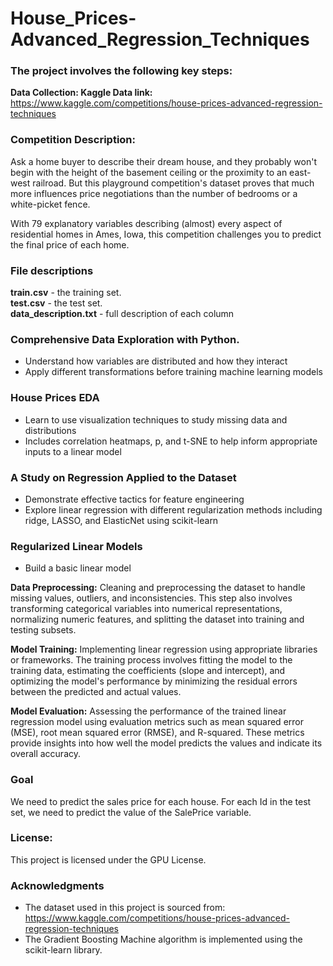 # House_Prices-Advanced_Regression_Techniques

### The project involves the following key steps:
**Data Collection: Kaggle Data link:** https://www.kaggle.com/competitions/house-prices-advanced-regression-techniques

### Competition Description:
Ask a home buyer to describe their dream house, and they probably won't begin with the height of the basement ceiling or the proximity to an east-west railroad. But this playground competition's dataset proves that much more influences price negotiations than the number of bedrooms or a white-picket fence.<br>

With 79 explanatory variables describing (almost) every aspect of residential homes in Ames, Iowa, this competition challenges you to predict the final price of each home.<br>

### File descriptions
**train.csv** - the training set.<br>
**test.csv** - the test set.<br>
**data_description.txt** - full description of each column<br>

### Comprehensive Data Exploration with Python.
- Understand how variables are distributed and how they interact
- Apply different transformations before training machine learning models

### House Prices EDA
- Learn to use visualization techniques to study missing data and distributions
- Includes correlation heatmaps, p, and t-SNE to help inform appropriate inputs to a linear model

### A Study on Regression Applied to the Dataset
- Demonstrate effective tactics for feature engineering
- Explore linear regression with different regularization methods including ridge, LASSO, and ElasticNet using scikit-learn

### Regularized Linear Models
- Build a basic linear model

**Data Preprocessing:** Cleaning and preprocessing the dataset to handle missing values, outliers, and inconsistencies. This step also involves transforming categorical variables into numerical representations, normalizing numeric features, and splitting the dataset into training and testing subsets.

**Model Training:** Implementing linear regression using appropriate libraries or frameworks. The training process involves fitting the model to the training data, estimating the coefficients (slope and intercept), and optimizing the model's performance by minimizing the residual errors between the predicted and actual values.

**Model Evaluation:** Assessing the performance of the trained linear regression model using evaluation metrics such as mean squared error (MSE), root mean squared error (RMSE), and R-squared. These metrics provide insights into how well the model predicts the values and indicate its overall accuracy.

### Goal
We need to predict the sales price for each house. For each Id in the test set, we need to predict the value of the SalePrice variable. 

### License:
This project is licensed under the GPU License.

### Acknowledgments
- The dataset used in this project is sourced from: https://www.kaggle.com/competitions/house-prices-advanced-regression-techniques
- The Gradient Boosting Machine algorithm is implemented using the scikit-learn library.

